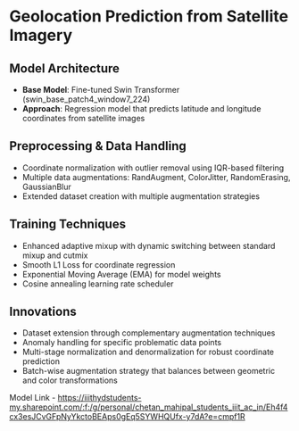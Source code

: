 # Geolocation Prediction from Satellite Imagery

## Model Architecture
- **Base Model**: Fine-tuned Swin Transformer (swin_base_patch4_window7_224)
- **Approach**: Regression model that predicts latitude and longitude coordinates from satellite images

## Preprocessing & Data Handling
- Coordinate normalization with outlier removal using IQR-based filtering
- Multiple data augmentations: RandAugment, ColorJitter, RandomErasing, GaussianBlur
- Extended dataset creation with multiple augmentation strategies

## Training Techniques
- Enhanced adaptive mixup with dynamic switching between standard mixup and cutmix
- Smooth L1 Loss for coordinate regression
- Exponential Moving Average (EMA) for model weights
- Cosine annealing learning rate scheduler

## Innovations
- Dataset extension through complementary augmentation techniques
- Anomaly handling for specific problematic data points
- Multi-stage normalization and denormalization for robust coordinate prediction
- Batch-wise augmentation strategy that balances between geometric and color transformations

Model Link - https://iiithydstudents-my.sharepoint.com/:f:/g/personal/chetan_mahipal_students_iiit_ac_in/Eh4f4cx3esJCvGFpNyYkctoBEAps0gEq5SYWHQUfx-y7dA?e=cmpf1R